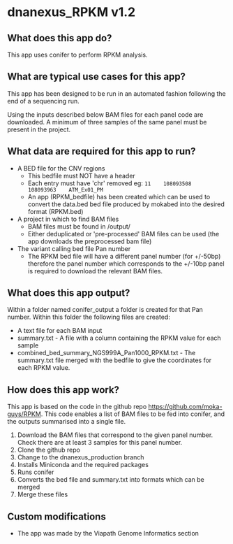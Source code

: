 # dnanexus_RPKM v1.2

## What does this app do?
This app uses conifer to perform RPKM analysis.

## What are typical use cases for this app?
This app has been designed to be run in an automated fashion following the end of a sequencing run.

Using the inputs described below BAM files for each panel code are downloaded.
A minimum of three samples of the same panel must be present in the project. 


## What data are required for this app to run?
* A BED file for the CNV regions 
  * This bedfile must NOT have a header
  *  Each entry must have  'chr' removed eg:
      `11    108093508    108093963    ATM_Ex01_PM`
  *  An app (RPKM_bedfile) has been created which can be used to convert the data.bed bed file produced by mokabed into the desired format (RPKM.bed)
* A project in which to find BAM files
  * BAM files must be found in /output/
  * Either deduplicated or 'pre-processed' BAM files can be used (the app downloads the preprocessed bam file)
* The variant calling bed file Pan number
  * The RPKM bed file will have a different panel number (for +/-50bp) therefore the panel number which corresponds to the +/-10bp panel is required to download the relevant BAM files.  


## What does this app output?
Within a folder named conifer_output a folder is created for that Pan number. Within this folder the following files are created:
* A text file for each BAM input
* summary.txt - A file with a column containing the RPKM value for each sample
* combined_bed_summary_NGS999A_Pan1000_RPKM.txt  - The summary.txt file merged with the bedfile to give the coordinates for each RPKM value.

## How does this app work?
This app is based on the code in the github repo https://github.com/moka-guys/RPKM.
This code enables a list of BAM files to be fed into conifer, and the outputs summarised into a single file.

1. Download the BAM files that correspond to the given panel number. Check there are at least 3 samples for this panel number.
2. Clone the github repo
3. Change to the dnanexus_production branch
4. Installs Miniconda and the required packages
5. Runs conifer
6. Converts the bed file and summary.txt into formats which can be merged
7. Merge these files

## Custom modifications
* The app was made by the Viapath Genome Informatics section 